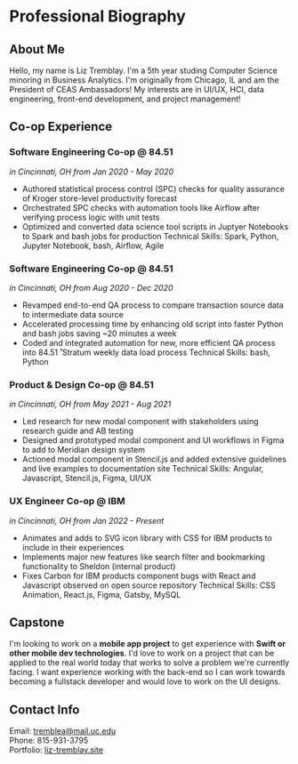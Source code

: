 # Professional Biography

## About Me
Hello, my name is Liz Tremblay. I'm a 5th year studing Computer Science minoring in Business Analytics. I'm originally from Chicago, IL and am the President of CEAS Ambassadors! My interests are in UI/UX, HCI, data engineering, front-end development, and project management!

## Co-op Experience
### Software Engineering Co-op @ 84.51
*in Cincinnati, OH from Jan 2020 - May 2020*
- Authored statistical process control (SPC) checks for quality assurance of Kroger store-level productivity forecast
- Orchestrated SPC checks with automation tools like Airflow after verifying process logic with unit tests
- Optimized and converted data science tool scripts in Juptyer Notebooks to Spark and bash jobs for production
Technical Skills: Spark, Python, Jupyter Notebook, bash, Airflow, Agile

### Software Engineering Co-op @ 84.51
*in Cincinnati, OH from Aug 2020 - Dec 2020*
- Revamped end-to-end QA process to compare transaction source data to intermediate data source
- Accelerated processing time by enhancing old script into faster Python and bash jobs saving ~20 minutes a week
- Coded and integrated automation for new, more efficient QA process into 84.51 ̊ Stratum weekly data load process
Technical Skills: bash, Python

### Product & Design Co-op @ 84.51
*in Cincinnati, OH from May 2021 - Aug 2021*
- Led research for new modal component with stakeholders using research guide and AB testing
- Designed and prototyped modal component and UI workflows in Figma to add to Meridian design system
- Actioned modal component in Stencil.js and added extensive guidelines and live examples to documentation site
Technical Skills: Angular, Javascript, Stencil.js, Figma, UI/UX

### UX Engineer Co-op @ IBM
*in Cincinnati, OH from Jan 2022 - Present*
- Animates and adds to SVG icon library with CSS for IBM products to include in their experiences
- Implements major new features like search filter and bookmarking functionality to Sheldon (internal product)
- Fixes Carbon for IBM products component bugs with React and Javascript observed on open source repository
Technical Skills: CSS Animation, React.js, Figma, Gatsby, MySQL

## Capstone
I'm looking to work on a **mobile app project** to get experience with **Swift or other mobile dev technologies**. I'd love to work on a project that can be applied to the real world today that works to solve a problem we're currently facing. I want experience working with the back-end so I can work towards becoming a fullstack developer and would love to work on the UI designs.

## Contact Info
Email: tremblea@mail.uc.edu<br />
Phone: 815-931-3795<br />
Portfolio: [liz-tremblay.site](https://www.liz-tremblay.site)
